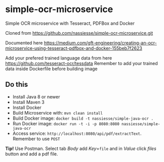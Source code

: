 # simple-ocr-microservice
Simple OCR microservice with Tesseract, PDFBox and Docker

Cloned from https://github.com/nassiesse/simple-ocr-microservice.git

Documented here https://medium.com/gft-engineering/creating-an-ocr-microservice-using-tesseract-pdfbox-and-docker-155beb7f2623

Add your prefered trained language data from here https://github.com/tesseract-ocr/tessdata 
Remember to add your trained data inside Dockerfile before building image

## Do this

* Install Java 8 or newer
* Install Maven 3
* Install Docker
* Build Microservice with: `mvn clean install`
* Build Docker image: `docker build -t nassiesse/simple-java-ocr .`
* Run Docker image: `docker run -t -i -p 8080:8080 nassiesse/simple-java-ocr`
* Access service: `http://localhost:8080/api/pdf/extractText`. Remember to use `POST`

**Tip!** Use Postman. Select tab _Body_ add _Key_=`file` and in _Value_ click _files_ button and add a pdf file. 
